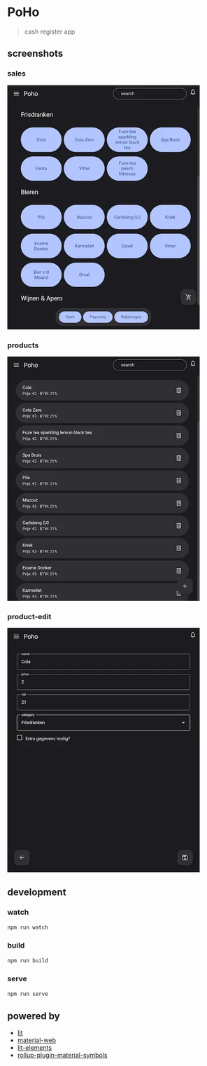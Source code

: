 # PoHo

> cash register app

## screenshots
### sales
![sales screenshot](./media/sales.webp "Sales image")

### products
![products screenshot](./media/products.webp "Products image")

### product-edit
![product-edit screenshot](./media/product-edit.webp "Product-edit image")

## development

### watch

```sh
npm run watch
```

### build

```sh
npm run build
```

### serve

```sh
npm run serve
```

## powered by

- [lit](https://lit.dev)
- [material-web](https://material-web.dev/)
- [lit-elements](https://github.com/VandeurenGlenn/custom-elements/tree/main/packages/lit-elements)
- [rollup-plugin-material-symbols](https://github.com/vandeurenglenn/rollup-plugin-material-symbols)
